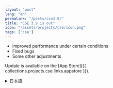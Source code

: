 ```yaml
---
layout: "post"
lang: "en"
permalink: "/posts/cse3.9/"
title: "CSE 3.9 is out"
icon: "/assets/projects/cse/icon.png"
tags: ['cse']
---
```


- Improved performance under certain conditions
- Fixed bugs
- Some other adjustments

Update is available on the [App Store]({{ collections.projects.cse.links.appstore }}).

<details lang="ja">
<summary>日本語</summary>

- 特定の条件下でパフォーマンスを向上させました
- バグを修正しました
- その他いくつかの調整を行いました

</details>
